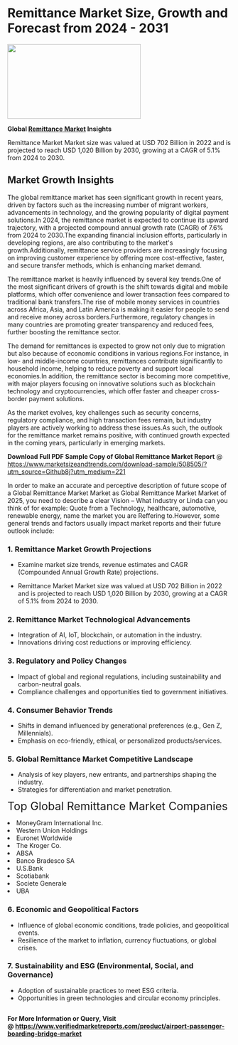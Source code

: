 <H1>Remittance Market Size, Growth and Forecast from 2024 - 2031</H1><img class="aligncenter size-medium wp-image-584254" src="https://thirdeyenews.in/wp-content/uploads/2024/09/Global-Market-Research-300x168.jpeg" alt="" width="300" height="168" /><p><strong>Global&nbsp;<a href="https://www.marketsizeandtrends.com/download-sample/508505/?utm_source=Github8j?utm_medium=221">Remittance Market</a> Insights</strong></p><p>Remittance Market Market size was valued at USD 702 Billion in 2022 and is projected to reach USD 1,020 Billion by 2030, growing at a CAGR of 5.1% from 2024 to 2030.</p><p><h2>Market Growth Insights</h2> <p>The global remittance market has seen significant growth in recent years, driven by factors such as the increasing number of migrant workers, advancements in technology, and the growing popularity of digital payment solutions.In 2024, the remittance market is expected to continue its upward trajectory, with a projected compound annual growth rate (CAGR) of 7.6% from 2024 to 2030.The expanding financial inclusion efforts, particularly in developing regions, are also contributing to the market's growth.Additionally, remittance service providers are increasingly focusing on improving customer experience by offering more cost-effective, faster, and secure transfer methods, which is enhancing market demand.</p> <p>The remittance market is heavily influenced by several key trends.One of the most significant drivers of growth is the shift towards digital and mobile platforms, which offer convenience and lower transaction fees compared to traditional bank transfers.The rise of mobile money services in countries across Africa, Asia, and Latin America is making it easier for people to send and receive money across borders.Furthermore, regulatory changes in many countries are promoting greater transparency and reduced fees, further boosting the remittance sector.</p> <p>The demand for remittances is expected to grow not only due to migration but also because of economic conditions in various regions.For instance, in low- and middle-income countries, remittances contribute significantly to household income, helping to reduce poverty and support local economies.In addition, the remittance sector is becoming more competitive, with major players focusing on innovative solutions such as blockchain technology and cryptocurrencies, which offer faster and cheaper cross-border payment solutions.</p> <p>As the market evolves, key challenges such as security concerns, regulatory compliance, and high transaction fees remain, but industry players are actively working to address these issues.As such, the outlook for the remittance market remains positive, with continued growth expected in the coming years, particularly in emerging markets.</p> <p><span class=""><strong>Download Full PDF Sample Copy of Global Remittance Market Report</strong> @ <a href="https://www.marketsizeandtrends.com/download-sample/508505/?utm_source=Github8j?utm_medium=221" target="_blank">https://www.marketsizeandtrends.com/download-sample/508505/?utm_source=Github8j?utm_medium=221</a></span></p><p>In order to make an accurate and perceptive description of future scope of a Global&nbsp;Remittance Market Market as Global&nbsp;Remittance Market Market of 2025, you need to describe a clear Vision &ndash; What Industry or Linda can you think of for example: Quote from a Technology, healthcare, automotive, renewable energy, name the market you are Reffering to.However, some general trends and factors usually impact market reports and their future outlook include:</p><h3>1.&nbsp;<strong>Remittance Market Growth Projections</strong></h3><ul><li>Examine market size trends, revenue estimates and CAGR (Compounded Annual Growth Rate) projections.</li><li><p>Remittance Market Market size was valued at USD 702 Billion in 2022 and is projected to reach USD 1,020 Billion by 2030, growing at a CAGR of 5.1% from 2024 to 2030.</p></li></ul><h3>2.&nbsp;<strong>Remittance Market Technological Advancements</strong></h3><ul><li>Integration of AI, IoT, blockchain, or automation in the industry.</li><li>Innovations driving cost reductions or improving efficiency.</li></ul><h3>3.&nbsp;<strong>Regulatory and Policy Changes</strong></h3><ul><li>Impact of global and regional regulations, including sustainability and carbon-neutral goals.</li><li>Compliance challenges and opportunities tied to government initiatives.</li></ul><h3>4.&nbsp;<strong>Consumer Behavior Trends</strong></h3><ul><li>Shifts in demand influenced by generational preferences (e.g., Gen Z, Millennials).</li><li>Emphasis on eco-friendly, ethical, or personalized products/services.</li></ul><h3>5.&nbsp;<strong>Global Remittance Market Competitive Landscape</strong></h3><ul><li>Analysis of key players, new entrants, and partnerships shaping the industry.</li><li>Strategies for differentiation and market penetration.</li></ul><p data-pm-slice="1 1 []"><span style="color: inherit; font-family: inherit; font-size: 25px;">Top Global Remittance Market Companies</span></p><div class="" data-test-id=""><p><li>MoneyGram International Inc.</li><li> Western Union Holdings</li><li> Euronet Worldwide</li><li> The Kroger Co.</li><li> ABSA</li><li> Banco Bradesco SA</li><li> U.S.Bank</li><li> Scotiabank</li><li> Societe Generale</li><li> UBA</li></p></div><h3>6.&nbsp;<strong>Economic and Geopolitical Factors</strong></h3><ul><li>Influence of global economic conditions, trade policies, and geopolitical events.</li><li>Resilience of the market to inflation, currency fluctuations, or global crises.</li></ul><h3>7.&nbsp;<strong>Sustainability and ESG (Environmental, Social, and Governance)</strong></h3><ul><li>Adoption of sustainable practices to meet ESG criteria.</li><li>Opportunities in green technologies and circular economy principles.</li></ul><h2><strong style="font-size: 14px;">For More Information or Query, Visit @&nbsp;</strong><a style="background-color: #ffffff; font-size: 14px;" href="https://www.marketsizeandtrends.com/report/remittance-market/" target="_blank">https://www.verifiedmarketreports.com/product/airport-passenger-boarding-bridge-market</a></h2>
